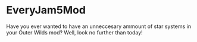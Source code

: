 # EveryJam5Mod
Have you ever wanted to have an unneccesary ammount of star systems in your Outer Wilds mod? Well, look no further than today!

